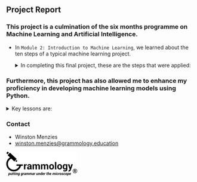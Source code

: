 ## Project Report

### This project is a culmination of the six months programme on Machine Learning and Artificial Intelligence.
- In <code>Module 2: Introduction to Machine Learning</code>, we learned about the ten steps of a typical machine learning project.
   <div>
   <details>
  <summary>In completing this final project, these are the steps that were applied:</summary>

   <p>
    <ol type="1">
     <li><b>Define the purpose of the ML project</b>
     <ul>
       <li>Understanding the objective: Predicting Ofsted school grading based on various features.</li>
       <li>Identifying the target variable and potential predictors.</li>
       <li>Defining success criteria for model evaluation.</li>
     </ul>
     </li>
     <li><b>Obtain the data set for the analysis</b>
     <ul>
       <li>Gathering relevant data sources related to schools and Ofsted ratings.</li>
       <li>Ensuring data quality and completeness.</li>
       <li>Handling missing values appropriately.</li>
     </ul>
     </li>
     <li><b>Explore, clean & preprocess the data</b>
     <ul>
       <li>Exploring and visualising the data to gain insights into distributions.</li>
       <li>Preprocessing data, including encoding categorical variables, and handling imbalanced classes.</li>
       <li>The over-sampling technique <code>SMOTE</code> (Synthetic Minority Oversampling Technique) was used to address the imbalanced classes.</li>
     </ul>
     </li>
     <li><b>Dimension reduction & feature engineering</b>
     <ul>
       <li>Selecting relevant features that could impact Ofsted ratings.</li>
       <li>Creating new features or transforming existing ones to improve model performance.</li>
     </ul>
     </li>
     <li><b>Determine the ML task at hand</b>
     <ul>
       <li>Evaluating different algorithms suitable for the prediction task, such as regression, decision trees, or ensemble methods.</li>
       <li>I included two additional models which we did not cover during the programme - <code>Gradient Boosting Classifier</code> and <code>Multilayer Perceptron Classifier</code>.</li>
     </ul>
     </li>
     <li><b>Partition the data (if supervised ML)</b>
     <ul>
       <li>Splitting data into training, validation, and test sets.</li>
     </ul>
     </li>
     <li><b>Choose the ML technique(s)</b>
     <ul>
       <li>Training selected models using the training data.</li>
     </ul>
     </li>
     <li><b>Use the ML technique(s)</b>
     <ul>
       <li>Tuning hyperparameters to optimise model performance.</li>
       <li>Considering the trade-offs between model complexity, interpretability, and performance.</li>
     </ul>
     </li>
     <li><b>Interpret the results</b>
     <ul>
       <li>Assessing model performance using evaluation metrics relevant to the problem, such as accuracy, precision, recall, or F1 score.</li>
       <li>Comparing models based on their performance on the testing set.</li>
       <li>Understanding the factors driving predictions through model interpretation techniques such as feature importance analysis or decision tree.</li>
     </ul>
     </li>
     <li><b>Deploy the ML technique (optional)</b>
     <ul>
       <li>not required</li>
     </ul>
     </li>
    </ol>
   </p>

   </details>
   </div>

### Furthermore, this project has also allowed me to enhance my proficiency in developing machine learning models using Python.

   <div>
   <details>
  <summary>Key lessons are:</summary>

   <p>
    <ol type="1">
     <li><b>Data Preprocessing and Balancing Techniques</b>
     <ul>
       <li>Class imbalance is a common challenge in classification tasks, and implementing data preprocessing techniques such as oversampling, undersampling, or generating synthetic samples (e.g., SMOTE) helps balance class distributions.</li>
       <li>Utilise libraries such as <code>imbalanced-learn</code> to implement resampling techniques and handle class imbalance effectively.</li>
     </ul>
     </li>
     <li><b>Model Selection and Evaluation</b>
     <ul>
       <li>It's crucial to select appropriate evaluation metrics that account for class imbalance, such as F1 score, precision, and recall, in addition to accuracy.</li>
       <li>Use libraries like <code>scikit-learn</code> to evaluate model performance using various metrics and cross-validation techniques to ensure robustness.</li>
     </ul>
     </li>
     <li><b>Hyperparameter Tuning</b>
     <ul>
       <li>Hyperparameter tuning plays a significant role in optimising model performance, especially in addressing class imbalance.</li>
       <li>Utilise techniques such as grid search or randomized search with cross-validation to find the best combination of hyperparameters for each model.</li>
     </ul>
     </li>
     <li><b>Ensemble Methods</b>
     <ul>
       <li>Ensemble methods, such as Random Forest and Gradient Boosting, are effective in handling class imbalance and improving predictive performance.</li>
       <li>Experiment with ensemble methods and analyse their impact on model performance compared to individual classifiers.</li>
     </ul>
     </li>
     <li><b>Feature Engineering and Selection</b>
     <ul>
       <li>Feature engineering and selection can help improve model performance and reduce overfitting, especially in the presence of class imbalance.</li>
     </ul>
     </li>
     <li><b>Interpreting Model Results</b>
     <ul>
       <li>Understanding and interpreting model results, including confusion matrices and feature importance, are crucial for identifying areas of improvement and gaining insights into model behavior.</li>
       <li>Visualise and analyse model results using libraries like <code>matplotlib</code> and <code>seaborn</code>, and interpret feature importance using built-in functionalities of machine learning libraries.</li>
     </ul>
     </li>
    </ol>
   </p>

   </details>
   </div>

### Contact

- Winston Menzies
- winston.menzies@grammology.education
<div align="left">
  <img src="https://github.com/wrm65/Capstone-Project-2024/blob/main/images/email_logo-01_190x65.png">
</div>
